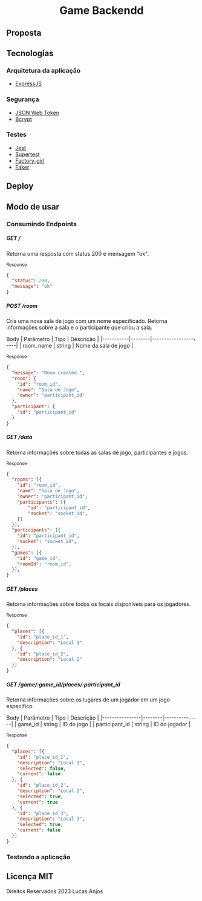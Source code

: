 <h1 align="center">
	Game Backendd<br/>
</h1>

## Proposta

## Tecnologias

### Arquitetura da aplicação
* <a href="https://github.com/expressjs/express" target="_blank">ExpressJS</a>

### Segurança
* <a href="https://github.com/auth0/node-jsonwebtoken" target="_blank">JSON Web Token</a>
* <a href="https://github.com/kelektiv/node.bcrypt.js" target="_blank">Bcrypt</a>

### Testes
* <a href="https://github.com/facebook/jest" target="_blank">Jest</a>
* <a href="https://github.com/visionmedia/supertest" target="_blank">Supertest</a>
* <a href="https://github.com/simonexmachina/factory-girl" target="_blank">Factory-girl</a>
* <a href="https://github.com/Marak/faker.js" target="_blank">Faker</a>

<h2 id="deploy"> Deploy </h2>

## Modo de usar

### Consumindo Endpoints

##### GET /
Retorna uma resposta com status 200 e mensagem "ok".

<sub>Response</sub>

```json
{
  "status": 200,
  "message": "ok"
}

```

##### POST /room
Cria uma nova sala de jogo com um nome especificado. Retorna informações sobre a sala e o participante que criou a sala.

Body
| Parâmetro | Tipo   | Descrição            |
|-----------|--------|----------------------|
| room_name | string | Nome da sala de jogo |


<sub>Response</sub>

```json
{
  "message": "Room created.",
  "room": {
    "id": "room_id",
    "name": "Sala de Jogo",
    "owner": "participant_id"
  },
  "participant": {
    "id": "participant_id"
  }
}

```

##### GET /data
Retorna informações sobre todas as salas de jogo, participantes e jogos.

<sub>Response</sub>

```json
{
  "rooms": [{
    "id": "room_id",
    "name": "Sala de Jogo",
    "owner": "participant_id",
    "participants": [{
    	"id": "participant_id",
    	"socket": "socket_id",
    }]
  }],
  "participants": [{
    "id": "participant_id",
    "socket": "socket_id",
  }],
  "games": [{
    "id": "game_id",
    "roomId": "room_id",
  }],
}

```

##### GET /places
Retorna informações sobre todos os locais disponíveis para os jogadores.

<sub>Response</sub>

```json
{
  "places": [{
    "id": "place_id_1",
    "description": "Local 1"
  }, {
    "id": "place_id_2",
    "description": "Local 2"
  }]
}

```

##### GET /game/:game_id/places/:participant_id
Retorna informações sobre os lugares de um jogador em um jogo específico.

Body
| Parâmetro      | Tipo   | Descrição     |
|----------------|--------|---------------|
| game_id        | string | ID do jogo    |
| participant_id | string | ID do jogador |

<sub>Response</sub>

```json
{
  "places": [{
  	"id": "place_id_1",
	"description": "Local 1",
	"selected": false,
	"current": false
  }, {
  	"id": "place_id_2",
	"description": "Local 2",
	"selected": true,
	"current": true
  }, {
  	"id": "place_id_3",
	"description": "Local 3",
	"selected": true,
	"current": false
  }]
}

```

### Testando a aplicação

## Licença MIT
Direitos Reservados 2023 Lucas Anjos
